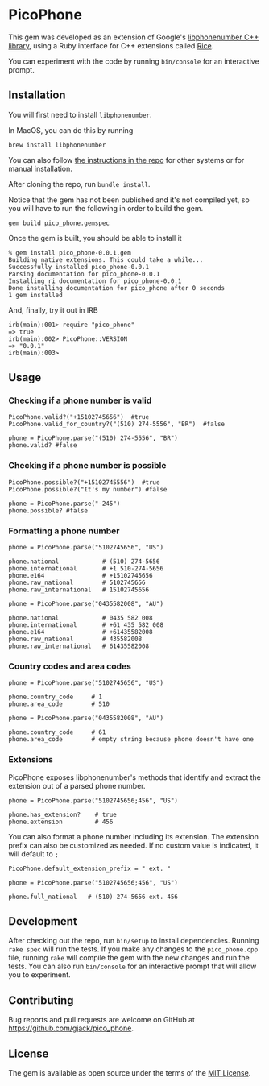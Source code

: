 # PicoPhone

This gem was developed as an extension of Google's [libphonenumber C++ library](https://github.com/google/libphonenumber/tree/424617599369e7adba8a5d1509b910d9ce2e3e44/cpp), using a Ruby interface for C++ extensions called [Rice](https://github.com/ruby-rice/rice).

You can experiment with the code by running `bin/console` for an interactive prompt.

## Installation

You will first need to install `libphonenumber`. 

In MacOS, you can do this by running

```
brew install libphonenumber
```

You can also follow [the instructions in the repo](https://github.com/google/libphonenumber/tree/424617599369e7adba8a5d1509b910d9ce2e3e44/cpp) for other systems or for manual installation.

After cloning the repo, run `bundle install`. 

Notice that the gem has not been published and it's not compiled yet, so you will have to run the following in order to build the gem.

```
gem build pico_phone.gemspec
``` 

Once the gem is built, you should be able to install it

```
% gem install pico_phone-0.0.1.gem
Building native extensions. This could take a while...
Successfully installed pico_phone-0.0.1
Parsing documentation for pico_phone-0.0.1
Installing ri documentation for pico_phone-0.0.1
Done installing documentation for pico_phone after 0 seconds
1 gem installed
```

And, finally, try it out in IRB

```
irb(main):001> require "pico_phone"
=> true
irb(main):002> PicoPhone::VERSION
=> "0.0.1"
irb(main):003>
```

## Usage

### Checking if a phone number is valid

```
PicoPhone.valid?("+15102745656")  #true
PicoPhone.valid_for_country?("(510) 274-5556", "BR")  #false

phone = PicoPhone.parse("(510) 274-5556", "BR")
phone.valid? #false
```

### Checking if a phone number is possible

```
PicoPhone.possible?("+15102745556")  #true
PicoPhone.possible?("It's my number") #false

phone = PicoPhone.parse("-245")
phone.possible? #false
```

### Formatting a phone number

```
phone = PicoPhone.parse("5102745656", "US")

phone.national            # (510) 274-5656
phone.international       # +1 510-274-5656
phone.e164                # +15102745656
phone.raw_national        # 5102745656
phone.raw_international   # 15102745656

phone = PicoPhone.parse("0435582008", "AU")

phone.national            # 0435 582 008
phone.international       # +61 435 582 008
phone.e164                # +61435582008
phone.raw_national        # 435582008
phone.raw_international   # 61435582008
```

### Country codes and area codes

```
phone = PicoPhone.parse("5102745656", "US")

phone.country_code     # 1
phone.area_code        # 510

phone = PicoPhone.parse("0435582008", "AU")

phone.country_code     # 61
phone.area_code        # empty string because phone doesn't have one
```

### Extensions

PicoPhone exposes libphonenumber's methods that identify and extract the extension out of a parsed phone number.

```
phone = PicoPhone.parse("5102745656;456", "US")

phone.has_extension?    # true
phone.extension         # 456
```

You can also format a phone number including its extension. The extension prefix can also be customized as needed. If no custom value is indicated, it will default to `;`

```
PicoPhone.default_extension_prefix = " ext. "

phone = PicoPhone.parse("5102745656;456", "US")

phone.full_national   # (510) 274-5656 ext. 456
```


## Development

After checking out the repo, run `bin/setup` to install dependencies. Running `rake spec` will run the tests. If you make any changes to the `pico_phone.cpp` file, running `rake` will compile the gem with the new changes and run the tests. You can also run `bin/console` for an interactive prompt that will allow you to experiment.

## Contributing

Bug reports and pull requests are welcome on GitHub at https://github.com/gjack/pico_phone.

## License

The gem is available as open source under the terms of the [MIT License](https://opensource.org/licenses/MIT).
